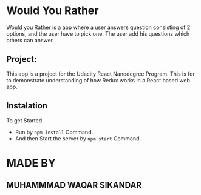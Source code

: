 # Would You Rather 

Would you Rather is a app where a user answers question consisting of 2 options, and the user have to pick one. The user add his questions which others can answer.  

## Project:

This app is a project for the Udacity React Nanodegree Program. This is for to demonstrate understanding of how Redux works in a React based web app.

## Instalation
 
  To get Started

* Run by `npm install` Command.
* And then Start the server by `npm start` Command.



# MADE BY

## MUHAMMMAD WAQAR SIKANDAR


